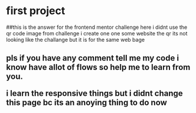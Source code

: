 # first project
##this is the answer for the frontend mentor challenge
here i didnt use the qr code image from challenge i create one one some website the qr
its not looking like the challange but it is for the same web bage
<h2>pls if you have any comment tell me my code i know have allot of flows so help me to learn from you.


i learn the responsive things but i didnt change this page bc its an anoying thing to do now
